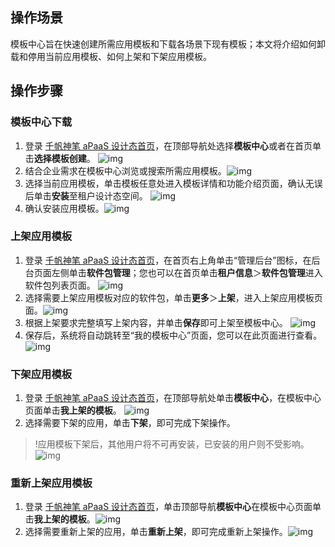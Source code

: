 ## 操作场景
模板中心旨在快速创建所需应用模板和下载各场景下现有模板；本文将介绍如何卸载和停用当前应用模板、如何上架和下架应用模板。

## 操作步骤
### 模板中心下载
1. 登录 [千帆神笔 aPaaS 设计态首页](https://apaas.cloud.tencent.com/)，在顶部导航处选择**模板中心**或者在首页单击**选择模板创建**。
![img](https://main.qcloudimg.com/raw/d1b331e3527e9a7656d7335644f81c45.png)        
2. 结合企业需求在模板中心浏览或搜索所需应用模板。![img](https://main.qcloudimg.com/raw/727cb805be478866d9d41d8838ea1e9c.png)        
3. 选择当前应用模板，单击模板任意处进入模板详情和功能介绍页面，确认无误后单击**安装**至租户设计态空间。                 ![img](https://main.qcloudimg.com/raw/d23fa7885c996139292d4be305c08705.png)        
4. 确认安装应用模板。![img](https://main.qcloudimg.com/raw/bf259f1ec6537245efbf7f6d682744ae.png)        

### 上架应用模板
1. 登录 [千帆神笔 aPaaS 设计态首页](https://apaas.cloud.tencent.com/)，在首页右上角单击“管理后台”图标，在后台页面左侧单击**软件包管理**；您也可以在首页单击**租户信息**＞**软件包管理**进入软件包列表页面。
![img](https://main.qcloudimg.com/raw/d4724a086a9edd732ed64c6189fae047.png)        
2. 选择需要上架应用模板对应的软件包，单击**更多**＞**上架**，进入上架应用模板页面。![img](https://main.qcloudimg.com/raw/7f0ab89e9c829cedc58e8b2a4fd484f9.png)        
3. 根据上架要求完整填写上架内容，并单击**保存**即可上架至模板中心。                 ![img](https://main.qcloudimg.com/raw/78a81cc0c7420638df53b2134cbadb12.png)        
4. 保存后，系统将自动跳转至“我的模板中心”页面，您可以在此页面进行查看。![img](https://main.qcloudimg.com/raw/660c184d5b7606b245ea1840ab09a2f2.png)        

### 下架应用模板
1. 登录 [千帆神笔 aPaaS 设计态首页](https://apaas.cloud.tencent.com/)，在顶部导航处单击**模板中心**，在模板中心页面单击**我上架的模板**。
![img](https://main.qcloudimg.com/raw/3a5b0166d8fdcb6e2bf29af74517ba72.png)        
2. 选择需要下架的应用，单击**下架**，即可完成下架操作。
>!应用模板下架后，其他用户将不可再安装，已安装的用户则不受影响。
>![img](https://main.qcloudimg.com/raw/537c4d2da93d40f43d57aad94689d634.png)        

### 重新上架应用模板
1. 登录 [千帆神笔 aPaaS 设计态首页](https://apaas.cloud.tencent.com/)，单击顶部导航**模板中心**在模板中心页面单击**我上架的模板**。![img](https://main.qcloudimg.com/raw/222bafdb5c370e4afd0a5bfce78241ec.png)        
2. 选择需要重新上架的应用，单击**重新上架**，即可完成重新上架操作。![img](https://main.qcloudimg.com/raw/94e4d033957fd90b26ffc68d2ed3fe14.png)        

